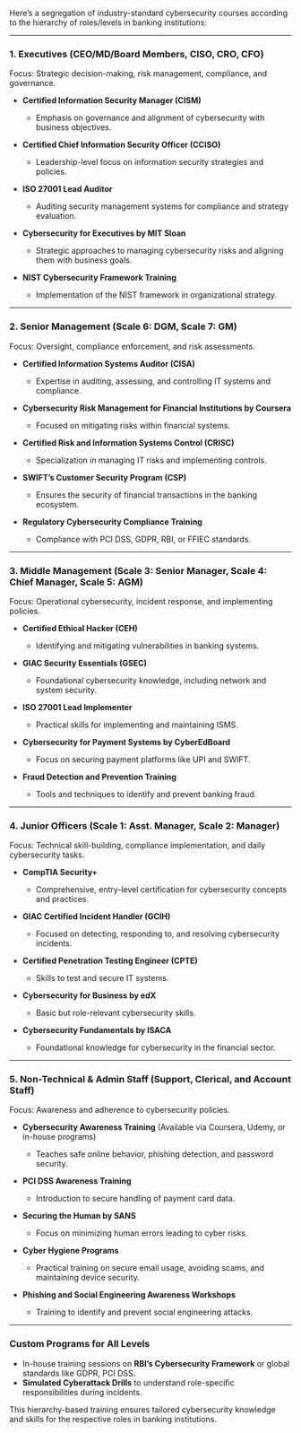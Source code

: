 Here’s a segregation of industry-standard cybersecurity courses according to the hierarchy of roles/levels in banking institutions:

---

### **1. Executives (CEO/MD/Board Members, CISO, CRO, CFO)**  
Focus: Strategic decision-making, risk management, compliance, and governance.  

- **Certified Information Security Manager (CISM)**  
  - Emphasis on governance and alignment of cybersecurity with business objectives.  

- **Certified Chief Information Security Officer (CCISO)**  
  - Leadership-level focus on information security strategies and policies.  

- **ISO 27001 Lead Auditor**  
  - Auditing security management systems for compliance and strategy evaluation.  

- **Cybersecurity for Executives by MIT Sloan**  
  - Strategic approaches to managing cybersecurity risks and aligning them with business goals.  

- **NIST Cybersecurity Framework Training**  
  - Implementation of the NIST framework in organizational strategy.  

---

### **2. Senior Management (Scale 6: DGM, Scale 7: GM)**  
Focus: Oversight, compliance enforcement, and risk assessments.  

- **Certified Information Systems Auditor (CISA)**  
  - Expertise in auditing, assessing, and controlling IT systems and compliance.  

- **Cybersecurity Risk Management for Financial Institutions by Coursera**  
  - Focused on mitigating risks within financial systems.  

- **Certified Risk and Information Systems Control (CRISC)**  
  - Specialization in managing IT risks and implementing controls.  

- **SWIFT’s Customer Security Program (CSP)**  
  - Ensures the security of financial transactions in the banking ecosystem.  

- **Regulatory Cybersecurity Compliance Training**  
  - Compliance with PCI DSS, GDPR, RBI, or FFIEC standards.  

---

### **3. Middle Management (Scale 3: Senior Manager, Scale 4: Chief Manager, Scale 5: AGM)**  
Focus: Operational cybersecurity, incident response, and implementing policies.  

- **Certified Ethical Hacker (CEH)**  
  - Identifying and mitigating vulnerabilities in banking systems.  

- **GIAC Security Essentials (GSEC)**  
  - Foundational cybersecurity knowledge, including network and system security.  

- **ISO 27001 Lead Implementer**  
  - Practical skills for implementing and maintaining ISMS.  

- **Cybersecurity for Payment Systems by CyberEdBoard**  
  - Focus on securing payment platforms like UPI and SWIFT.  

- **Fraud Detection and Prevention Training**  
  - Tools and techniques to identify and prevent banking fraud.  

---

### **4. Junior Officers (Scale 1: Asst. Manager, Scale 2: Manager)**  
Focus: Technical skill-building, compliance implementation, and daily cybersecurity tasks.  

- **CompTIA Security+**  
  - Comprehensive, entry-level certification for cybersecurity concepts and practices.  

- **GIAC Certified Incident Handler (GCIH)**  
  - Focused on detecting, responding to, and resolving cybersecurity incidents.  

- **Certified Penetration Testing Engineer (CPTE)**  
  - Skills to test and secure IT systems.  

- **Cybersecurity for Business by edX**  
  - Basic but role-relevant cybersecurity skills.  

- **Cybersecurity Fundamentals by ISACA**  
  - Foundational knowledge for cybersecurity in the financial sector.  

---

### **5. Non-Technical & Admin Staff (Support, Clerical, and Account Staff)**  
Focus: Awareness and adherence to cybersecurity policies.  

- **Cybersecurity Awareness Training** (Available via Coursera, Udemy, or in-house programs)  
  - Teaches safe online behavior, phishing detection, and password security.  

- **PCI DSS Awareness Training**  
  - Introduction to secure handling of payment card data.  

- **Securing the Human by SANS**  
  - Focus on minimizing human errors leading to cyber risks.  

- **Cyber Hygiene Programs**  
  - Practical training on secure email usage, avoiding scams, and maintaining device security.  

- **Phishing and Social Engineering Awareness Workshops**  
  - Training to identify and prevent social engineering attacks.  

---

### **Custom Programs for All Levels**  
- In-house training sessions on **RBI’s Cybersecurity Framework** or global standards like GDPR, PCI DSS.  
- **Simulated Cyberattack Drills** to understand role-specific responsibilities during incidents.  

This hierarchy-based training ensures tailored cybersecurity knowledge and skills for the respective roles in banking institutions.